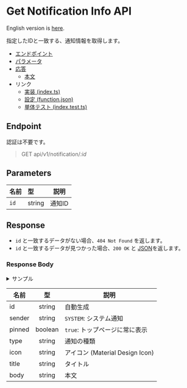 # Get Notification Info API

English version is [here](./README.md).

指定したIDと一致する、通知情報を取得します。

- [エンドポイント](#endpoint)
- [パラメータ](#parameters)
- [応答](#response)
  - [本文](#response-body)
- リンク
  - [実装 (index.ts)](./index.ts)
  - [設定 (function.json)](./function.json)
  - [単体テスト (index.test.ts)](./index.test.ts)

## Endpoint

認証は不要です。

> GET api/v1/notification/*:id*

## Parameters

|名前|型|説明|
|---|:--|---|
|`id`|string|通知ID|

## Response

- `id` と一致するデータがない場合、`404 Not Found` を返します。
- `id` と一致するデータが見つかった場合、`200 OK` と [JSON](#response-body)を返します。

### Response Body

<details>
  <summary>サンプル</summary>

```json
{
  "id": "<Auto Generated>",
  "sender": "SYSTEM",
  "pinned": true,
  "type": "is-info",
  "icon": "info",
  "title": "このサイトはベータ版です",
  "body": "このWebサイトはベータ版環境です。以下の点にご留意してご利用ください。"
}
```

</details>

|名前|型|説明|
|----|:--:|--|
|id|string|自動生成|
|sender|string|`SYSTEM`: システム通知|
|pinned|boolean|`true`: トップページに常に表示|
|type|string|通知の種類|
|icon|string|アイコン (Material Design Icon)|
|title|string|タイトル|
|body|string|本文|
